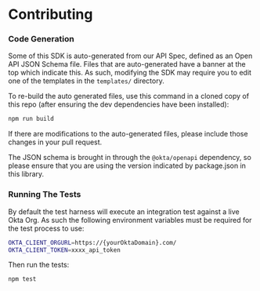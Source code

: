 # Contributing

### Code Generation

Some of this SDK is auto-generated from our API Spec, defined as an Open API JSON Schema file.  Files that are auto-generated have a banner at the top which indicate this.  As such, modifying the SDK may require you to edit one of the templates in the `templates/` directory.

To re-build the auto generated files, use this command in a cloned copy of this repo (after ensuring the dev dependencies have been installed):

```sh
npm run build
```

If there are modifications to the auto-generated files, please include those changes in your pull request.

The JSON schema is brought in through the `@okta/openapi` dependency, so please ensure that you are using the version indicated by package.json in this library.

### Running The Tests

By default the test harness will execute an integration test against a live Okta Org.  As such the following environment variables must be required for the test process to use:

```bash
OKTA_CLIENT_ORGURL=https://{yourOktaDomain}.com/
OKTA_CLIENT_TOKEN=xxxx_api_token
```

Then run the tests:

```bash
npm test
```
